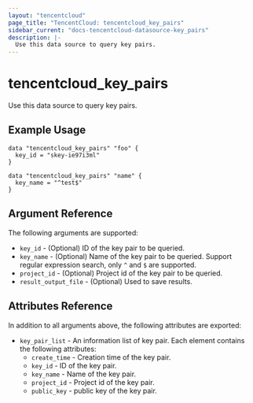 ```yaml
---
layout: "tencentcloud"
page_title: "TencentCloud: tencentcloud_key_pairs"
sidebar_current: "docs-tencentcloud-datasource-key_pairs"
description: |-
  Use this data source to query key pairs.
---
```


# tencentcloud_key_pairs

Use this data source to query key pairs.

## Example Usage

```hcl
data "tencentcloud_key_pairs" "foo" {
  key_id = "skey-ie97i3ml"
}

data "tencentcloud_key_pairs" "name" {
  key_name = "^test$"
}
```

## Argument Reference

The following arguments are supported:

* `key_id` - (Optional) ID of the key pair to be queried.
* `key_name` - (Optional) Name of the key pair to be queried. Support regular expression search, only `^` and `$` are supported.
* `project_id` - (Optional) Project id of the key pair to be queried.
* `result_output_file` - (Optional) Used to save results.

## Attributes Reference

In addition to all arguments above, the following attributes are exported:

* `key_pair_list` - An information list of key pair. Each element contains the following attributes:
  * `create_time` - Creation time of the key pair.
  * `key_id` - ID of the key pair.
  * `key_name` - Name of the key pair.
  * `project_id` - Project id of the key pair.
  * `public_key` - public key of the key pair.


